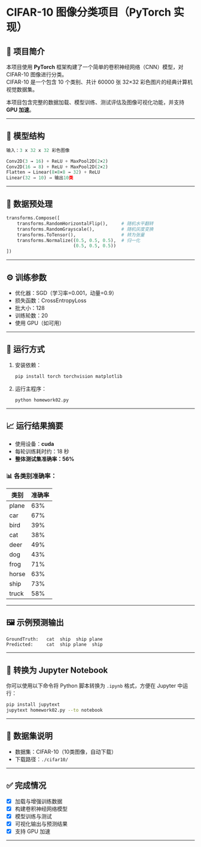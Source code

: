 # CIFAR-10 图像分类项目（PyTorch 实现）

## 📌 项目简介

本项目使用 **PyTorch** 框架构建了一个简单的卷积神经网络（CNN）模型，对 CIFAR-10 图像进行分类。  
CIFAR-10 是一个包含 10 个类别、共计 60000 张 32×32 彩色图片的经典计算机视觉数据集。

本项目包含完整的数据加载、模型训练、测试评估及图像可视化功能，并支持 **GPU 加速**。

---

## 🧠 模型结构

```python
输入：3 x 32 x 32 彩色图像

Conv2D(3 → 16) + ReLU + MaxPool2D(2×2)  
Conv2D(16 → 8) + ReLU + MaxPool2D(2×2)  
Flatten → Linear(8×8×8 → 32) + ReLU  
Linear(32 → 10) → 输出10类
````

---

## 🔧 数据预处理

```python
transforms.Compose([
    transforms.RandomHorizontalFlip(),     # 随机水平翻转
    transforms.RandomGrayscale(),          # 随机灰度变换
    transforms.ToTensor(),                 # 转为张量
    transforms.Normalize((0.5, 0.5, 0.5),  # 归一化
                         (0.5, 0.5, 0.5))
])
```

---

## ⚙️ 训练参数

* 优化器：SGD（学习率=0.001，动量=0.9）
* 损失函数：CrossEntropyLoss
* 批大小：128
* 训练轮数：20
* 使用 GPU（如可用）

---

## 🚀 运行方式

1. 安装依赖：

   ```bash
   pip install torch torchvision matplotlib
   ```

2. 运行主程序：

   ```bash
   python homework02.py
   ```

---

## 📈 运行结果摘要

* 使用设备：**cuda**
* 每轮训练耗时约：18 秒
* **整体测试集准确率：56%**

### 📊 各类别准确率：

| 类别    | 准确率 |
| ----- | --- |
| plane | 63% |
| car   | 67% |
| bird  | 39% |
| cat   | 38% |
| deer  | 49% |
| dog   | 43% |
| frog  | 71% |
| horse | 63% |
| ship  | 73% |
| truck | 58% |

---

## 🖼️ 示例预测输出

```text
GroundTruth:   cat  ship  ship plane  
Predicted:     cat  ship plane  ship
```

---

## 🔄 转换为 Jupyter Notebook

你可以使用以下命令将 Python 脚本转换为 `.ipynb` 格式，方便在 Jupyter 中运行：

```bash
pip install jupytext
jupytext homework02.py --to notebook
```

---

## 📁 数据集说明

* 数据集：CIFAR-10（10类图像，自动下载）
* 下载路径：`./cifar10/`

---

## ✅ 完成情况

* [x] 加载与增强训练数据
* [x] 构建卷积神经网络模型
* [x] 模型训练与测试
* [x] 可视化输出与预测结果
* [x] 支持 GPU 加速

---



